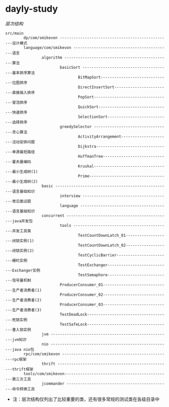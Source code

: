 dayly-study
===========

*层次结构* 
    
    src/main
            dp/com/smikevon -------------------------------------------------设计模式
            language/com/smikevon -------------------------------------------语言 
                    algorithm -----------------------------------------------算法
                            basicSort ---------------------------------------基本排序算法
                                    BitMapSort-------------------------------位图排序
                                    DirectInsertSort-------------------------直接插入排序
                                    PopSort----------------------------------冒泡排序
                                    QuickSort--------------------------------快速排序
                                    SelectionSort----------------------------选择排序
                            greedySelector ----------------------------------贪心算法
                                    ActivityArrangement----------------------活动安排问题
                                    Dijkstra---------------------------------单源最短路径
                                    HuffmanTree------------------------------霍夫曼编码
                                    Kruskal----------------------------------最小生成树(1)
                                    Prime------------------------------------最小生成树(2)
                    basic ---------------------------------------------------语言基础知识
                            interview ---------------------------------------常见面试题
                            language ----------------------------------------语言基础知识
                    concurrent ----------------------------------------------java并发包
                            tools -------------------------------------------并发工具类
                                    TestCountDownLatch_01--------------------闭锁实例(1)
                                    TestCountDownLatch_02--------------------闭锁实例(2)
                                    TestCyclicBarrier------------------------栅栏实例
                                    TestExchanger----------------------------Exchanger实例
                                    TestSemaphore----------------------------信号量机制
                            ProducerConsumer_01------------------------------生产者消费者(1)
                            ProducerConsumer_02------------------------------生产者消费者(2)
                            ProducerConsumer_03------------------------------生产者消费者(3)
                            TestDeadLock-------------------------------------死锁实例
                            TestSafeLock-------------------------------------重入锁实例
                    jvm -----------------------------------------------------jvm知识
                    nio -----------------------------------------------------java nio包
            rpc/com/smikevon ------------------------------------------------rpc框架
                    thrift --------------------------------------------------thrift框架
            tools/com/smikevon-----------------------------------------------第三方工具
                    jcommander ----------------------------------------------命令转换工具
        
* 注：层次结构仅列出了比较重要的类，还有很多常规的测试类在各级目录中

